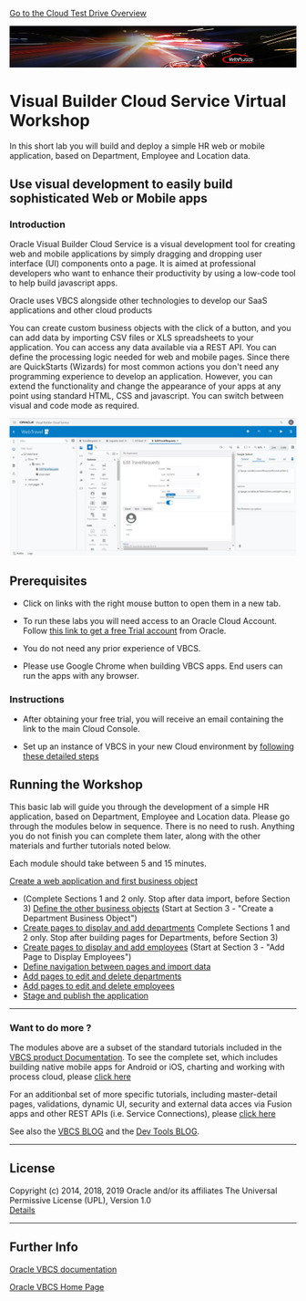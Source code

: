 [Go to the Cloud Test Drive Overview](../../README.md)

![](../../common/images/customer.logo2.png)

# Visual Builder Cloud Service Virtual Workshop #

In this short lab you will build and deploy a simple HR web or mobile application, based on Department, Employee and Location data.

## Use visual development to easily build sophisticated Web or Mobile apps

### Introduction ###

Oracle Visual Builder Cloud Service is a visual development tool for creating web and mobile applications by simply dragging and dropping user interface (UI) components onto a page. It is aimed at professional developers who want to enhance their productivity by using a low-code tool to help build javascript apps.

Oracle uses VBCS alongside other technologies to develop our SaaS applications and other cloud products 

You can create custom business objects with the click of a button, and you can add data by importing CSV files or XLS spreadsheets to your application. You can access any data available via a REST API. You can define the processing logic needed for web and mobile pages. Since there are QuickStarts (Wizards) for most common actions you don't need any programming experience to develop an application. However, you can extend the functionality and change the appearance of your apps at any point using standard HTML, CSS and javascript. You can switch between visual and code mode as required.

![](images/VBCS_Page_Designer.JPG)

## Prerequisites ##

- Click on links with the right mouse button to open them in a new tab.

- To run these labs you will need access to an Oracle Cloud Account.  Follow [this link to get a free Trial account](https://myservices.us.oraclecloud.com/mycloud/signup?sourceType=:ow:evp:cpo::RC_EMMK190118P00039:VLVB&intcmp=:ow:evp:cpo::RC_EMMK190118P00039:VLVB) from Oracle.

- You do not need any prior experience of VBCS.

- Please use Google Chrome when building VBCS apps. End users can run the apps with any browser.

### Instructions ###

- After obtaining your free trial, you will receive an email containing the link to the main Cloud Console.  

- Set up an instance of VBCS in your new Cloud environment by [following these detailed steps](Setup_vbcs.md)
 
## Running the Workshop

This basic lab will guide you through the development of a simple HR application, based on Department, Employee and Location data. Please go through the modules below in sequence. There is no need to rush. Anything you do not finish you can complete them later, along with the other materials and further tutorials noted below.

Each module should take between 5 and 15 minutes.

[Create a web application and first business object](https://apexapps.oracle.com/pls/apex/f?p=44785:52:102029913232746:::52:P52_CONTENT_ID,P52_MODULE_ID,P52_ACTIVITY_ID,P52_EVENT_ID:22716,2059,10586,5817) 

+ (Complete Sections 1 and 2 only. Stop after data import, before Section 3)
[Define the other business objects](https://apexapps.oracle.com/pls/apex/f?p=44785:52:102029913232746:::52:P52_CONTENT_ID,P52_MODULE_ID,P52_ACTIVITY_ID,P52_EVENT_ID:22716,2059,10586,5817) (Start at  Section 3 - "Create a Department Business Object")
+ [Create pages to display and add departments](https://apexapps.oracle.com/pls/apex/f?p=44785:52:102029913232746:::52:P52_CONTENT_ID,P52_MODULE_ID,P52_ACTIVITY_ID,P52_EVENT_ID:22717,2059,10588,5817) Complete Sections 1 and 2 only. Stop after building pages for Departments, before Section 3)
+ [Create pages to display and add employees](https://apexapps.oracle.com/pls/apex/f?p=44785:52:102029913232746:::52:P52_CONTENT_ID,P52_MODULE_ID,P52_ACTIVITY_ID,P52_EVENT_ID:22717,2059,10588,5817) (Start at  Section 3 - "Add Page to Display Employees")
+ [Define navigation between pages and import data](https://apexapps.oracle.com/pls/apex/f?p=44785:52:102029913232746:::52:P52_CONTENT_ID,P52_MODULE_ID,P52_ACTIVITY_ID,P52_EVENT_ID:22718,2059,10589,5817)
+ [Add pages to edit and delete departments](https://apexapps.oracle.com/pls/apex/f?p=44785:52:102029913232746:::52:P52_CONTENT_ID,P52_MODULE_ID,P52_ACTIVITY_ID,P52_EVENT_ID:23083,2059,10587,5817)
+ [Add pages to edit and delete employees](https://apexapps.oracle.com/pls/apex/f?p=44785:52:102029913232746:::52:P52_CONTENT_ID,P52_MODULE_ID,P52_ACTIVITY_ID,P52_EVENT_ID:23083,2059,10587,5817)
+ [Stage and publish the application](https://apexapps.oracle.com/pls/apex/f?p=44785:52:102029913232746:::52:P52_CONTENT_ID,P52_MODULE_ID,P52_ACTIVITY_ID,P52_EVENT_ID:23084,2059,10662,5817)

---

### Want to do more ?

The modules above are a subset of the standard tutorials included in the [VBCS product Documentation](https://docs.oracle.com/en/cloud/paas/app-builder-cloud/books.html). To see the complete set, which includes building native mobile apps for Android or iOS, charting and working with process cloud, please [click here](https://docs.oracle.com/en/cloud/paas/app-builder-cloud/tutorials.html)

For an additionbal set of more specific tutorials, including master-detail pages, validations, dynamic UI, security and external data acces via Fusion apps and other REST APIs (i.e. Service Connections), please [click here](https://blogs.oracle.com/vbcs/oracle-visual-builder-cloud-service-learning-path)

See also the [VBCS BLOG](https://blogs.oracle.com/vbcs/) and the [Dev Tools BLOG](https://blogs.oracle.com/shay/vbcs-3).

---

## License ##
Copyright (c) 2014, 2018, 2019 Oracle and/or its affiliates
The Universal Permissive License (UPL), Version 1.0   
[Details](../../common/license.md)

---
## Further Info ##
[Oracle VBCS documentation](https://docs.oracle.com/en/cloud/paas/app-builder-cloud/books.html)

[Oracle VBCS Home Page](https://cloud.oracle.com/en_US/visual-builder)
